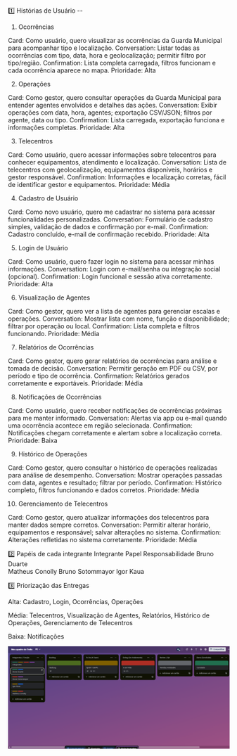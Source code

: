 1️⃣ Histórias de Usuário -- 
1. Ocorrências

Card: Como usuário, quero visualizar as ocorrências da Guarda Municipal para acompanhar tipo e localização.
Conversation: Listar todas as ocorrências com tipo, data, hora e geolocalização; permitir filtro por tipo/região.
Confirmation: Lista completa carregada, filtros funcionam e cada ocorrência aparece no mapa.
Prioridade: Alta

2. Operações

Card: Como gestor, quero consultar operações da Guarda Municipal para entender agentes envolvidos e detalhes das ações.
Conversation: Exibir operações com data, hora, agentes; exportação CSV/JSON; filtros por agente, data ou tipo.
Confirmation: Lista carregada, exportação funciona e informações completas.
Prioridade: Alta

3. Telecentros

Card: Como usuário, quero acessar informações sobre telecentros para conhecer equipamentos, atendimento e localização.
Conversation: Lista de telecentros com geolocalização, equipamentos disponíveis, horários e gestor responsável.
Confirmation: Informações e localização corretas, fácil de identificar gestor e equipamentos.
Prioridade: Média

4. Cadastro de Usuário

Card: Como novo usuário, quero me cadastrar no sistema para acessar funcionalidades personalizadas.
Conversation: Formulário de cadastro simples, validação de dados e confirmação por e-mail.
Confirmation: Cadastro concluído, e-mail de confirmação recebido.
Prioridade: Alta

5. Login de Usuário

Card: Como usuário, quero fazer login no sistema para acessar minhas informações.
Conversation: Login com e-mail/senha ou integração social (opcional).
Confirmation: Login funcional e sessão ativa corretamente.
Prioridade: Alta

6. Visualização de Agentes

Card: Como gestor, quero ver a lista de agentes para gerenciar escalas e operações.
Conversation: Mostrar lista com nome, função e disponibilidade; filtrar por operação ou local.
Confirmation: Lista completa e filtros funcionando.
Prioridade: Média

7. Relatórios de Ocorrências

Card: Como gestor, quero gerar relatórios de ocorrências para análise e tomada de decisão.
Conversation: Permitir geração em PDF ou CSV, por período e tipo de ocorrência.
Confirmation: Relatórios gerados corretamente e exportáveis.
Prioridade: Média

8. Notificações de Ocorrências

Card: Como usuário, quero receber notificações de ocorrências próximas para me manter informado.
Conversation: Alertas via app ou e-mail quando uma ocorrência acontece em região selecionada.
Confirmation: Notificações chegam corretamente e alertam sobre a localização correta.
Prioridade: Baixa

9. Histórico de Operações

Card: Como gestor, quero consultar o histórico de operações realizadas para análise de desempenho.
Conversation: Mostrar operações passadas com data, agentes e resultado; filtrar por período.
Confirmation: Histórico completo, filtros funcionando e dados corretos.
Prioridade: Média

10. Gerenciamento de Telecentros

Card: Como gestor, quero atualizar informações dos telecentros para manter dados sempre corretos.
Conversation: Permitir alterar horário, equipamentos e responsável; salvar alterações no sistema.
Confirmation: Alterações refletidas no sistema corretamente.
Prioridade: Média


2️⃣ Papéis de cada integrante
Integrante	Papel	Responsabilidade
Bruno Duarte	
Matheus Conolly
Bruno Sotommayor
Igor Kaua 


3️⃣ Priorização das Entregas

Alta: Cadastro, Login, Ocorrências, Operações

Média: Telecentros, Visualização de Agentes, Relatórios, Histórico de Operações, Gerenciamento de Telecentros

Baixa: Notificações


![Print do Trello](imagens/tela-trello.png)








